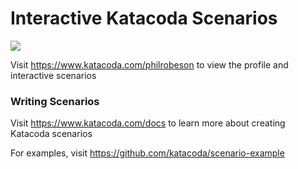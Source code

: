# Interactive Katacoda Scenarios

[![](http://shields.katacoda.com/katacoda/philrobeson/count.svg)](https://www.katacoda.com/philrobeson "Get your profile on Katacoda.com")

Visit https://www.katacoda.com/philrobeson to view the profile and interactive scenarios

### Writing Scenarios
Visit https://www.katacoda.com/docs to learn more about creating Katacoda scenarios

For examples, visit https://github.com/katacoda/scenario-example
